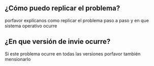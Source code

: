 ## ¿Cómo puedo replicar el problema?
porfavor explícanos como replicar el problema paso a paso y en que sistema operativo ocurre
## ¿En que versión de invie ocurre?
Si este problema ocurre en todas las versiones porfavor también mensionarlo
